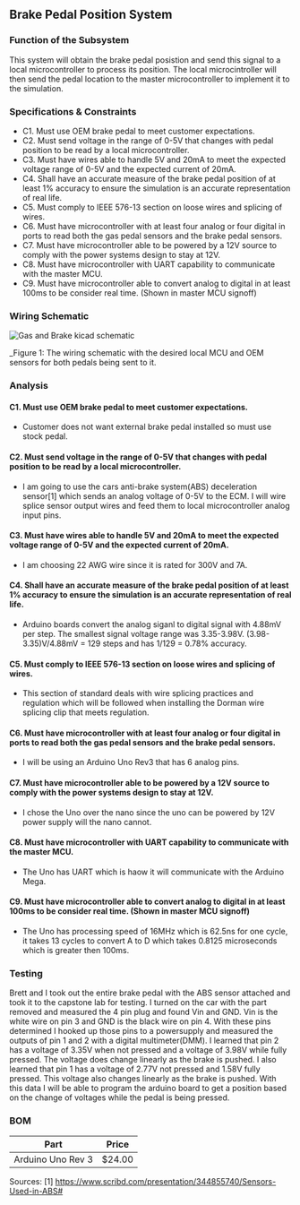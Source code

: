 Brake Pedal Position System
--------------------------------------
### Function of the Subsystem
This system will obtain the brake pedal posistion and send this signal to a local microcontroller to process its position. The local microcintroller will then send the pedal location to the master microcontroller to implement it to the simulation.  

### Specifications & Constraints
- C1. Must use OEM brake pedal to meet customer expectations.
- C2. Must send voltage in the range of 0-5V that changes with pedal position to be read by a local microcontroller.
- C3. Must have wires able to handle 5V and 20mA to meet the expected voltage range of 0-5V and the expected current of 20mA. 
- C4. Shall have an accurate measure of the brake pedal position of at least 1% accuracy to ensure the simulation is an accurate representation of real life.
- C5. Must comply to IEEE 576-13 section on loose wires and splicing of wires.
- C6. Must have microcontroller with at least four analog or four digital in ports to read both the gas pedal sensors and the brake pedal sensors.
- C7. Must have microcontroller able to be powered by a 12V source to comply with the power systems design to stay at 12V.
- C8. Must have microcontroller with UART capability to communicate with the master MCU. 
- C9. Must have microcontroller able to convert analog to digital in at least 100ms to be consider real time. (Shown in master MCU signoff)

### Wiring Schematic

![Gas and Brake kicad schematic](https://user-images.githubusercontent.com/117474294/234413347-71d21f4c-2198-442b-96a2-bb66dcd3167b.png)

_Figure 1: The wiring schematic with the desired local MCU and OEM sensors for both pedals being sent to it. 

### Analysis
#### C1. Must use OEM brake pedal to meet customer expectations.
- Customer does not want external brake pedal installed so must use stock pedal.
#### C2. Must send voltage in the range of 0-5V that changes with pedal position to be read by a local microcontroller.
- I am going to use the cars anti-brake system(ABS) deceleration sensor[1] which sends an analog voltage of 0-5V to the ECM. I will wire splice sensor output wires and feed them to local microcontroller analog input pins. 
#### C3. Must have wires able to handle 5V and 20mA to meet the expected voltage range of 0-5V and the expected current of 20mA.
- I am choosing 22 AWG wire since it is rated for 300V and 7A.
#### C4. Shall have an accurate measure of the brake pedal position of at least 1% accuracy to ensure the simulation is an accurate representation of real life.
- Arduino boards convert the analog siganl to digital signal with 4.88mV per step. The smallest signal voltage range was 3.35-3.98V. (3.98-3.35)V/4.88mV = 129 steps and has 1/129 = 0.78% accuracy.
#### C5. Must comply to IEEE 576-13 section on loose wires and splicing of wires.
- This section of standard deals with wire splicing practices and regulation which will be followed when installing the Dorman wire splicing clip that meets regulation. 
#### C6. Must have microcontroller with at least four analog or four digital in ports to read both the gas pedal sensors and the brake pedal sensors.
- I will be using an Arduino Uno Rev3 that has 6 analog pins.
#### C7. Must have microcontroller able to be powered by a 12V source to comply with the power systems design to stay at 12V.
- I chose the Uno over the nano since the uno can be powered by 12V power supply will the nano cannot.
#### C8. Must have microcontroller with UART capability to communicate with the master MCU. 
- The Uno has UART which is haow it will communicate with the Arduino Mega.
#### C9. Must have microcontroller able to convert analog to digital in at least 100ms to be consider real time. (Shown in master MCU signoff)
- The Uno has processing speed of 16MHz which is 62.5ns for one cycle, it takes 13 cycles to convert A to D which takes 0.8125 microseconds which is greater then 100ms.

### Testing 
Brett and I took out the entire brake pedal with the ABS sensor attached and took it to the capstone lab for testing. I turned on the car with the part removed and measured the 4 pin plug and found Vin and GND. Vin is the white wire on pin 3 and GND is the black wire on pin 4. With these pins determined I hooked up those pins to a powersupply and measured the outputs of pin 1 and 2 with a digital multimeter(DMM). I learned that pin 2 has a voltage of 3.35V when not pressed and a voltage of 3.98V while fully pressed. The voltage does change linearly as the brake is pushed. I also learned that pin 1 has a voltage of 2.77V not pressed and 1.58V fully pressed. This voltage also changes linearly as the brake is pushed. With this data I will be able to program the arduino board to get a position based on the change of voltages while the pedal is being pressed. 

### BOM

| Part                         | Price    |
|:----------------------------:|:--------:|
| Arduino Uno Rev 3           | $24.00   |

Sources:
[1] https://www.scribd.com/presentation/344855740/Sensors-Used-in-ABS#


